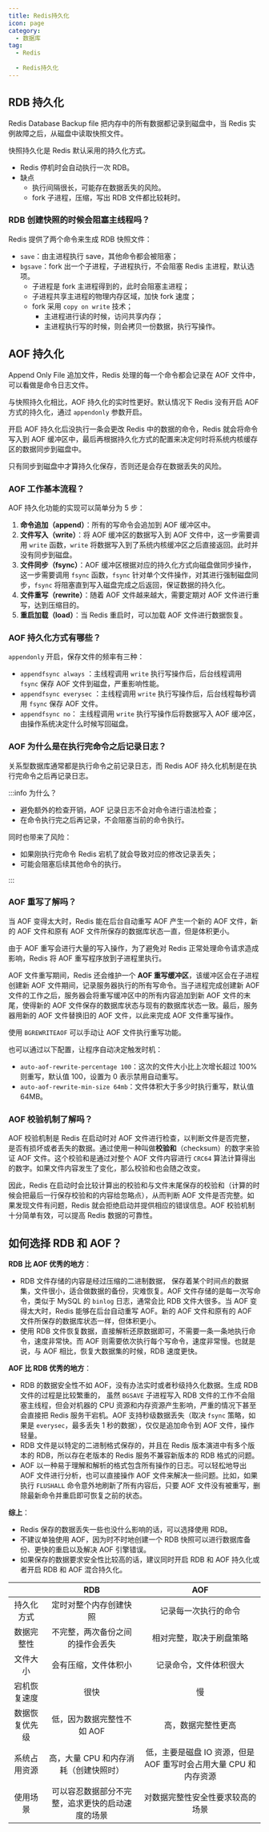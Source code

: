 ```yaml
---
title: Redis持久化
icon: page
category:
  - 数据库
tag:
  - Redis
  
  - Redis持久化
---
```


## RDB 持久化

Redis Database Backup file  把内存中的所有数据都记录到磁盘中，当 Redis 实例故障之后，从磁盘中读取快照文件。

快照持久化是 Redis 默认采用的持久化方式。

- Redis 停机时会自动执行一次 RDB。
- 缺点
  - 执行间隔很长，可能存在数据丢失的风险。
  - fork 子进程，压缩，写出 RDB 文件都比较耗时。

### RDB 创建快照的时候会阻塞主线程吗？

Redis 提供了两个命令来生成 RDB 快照文件：

- `save`：由主进程执行 save，其他命令都会被阻塞；
- `bgsave`：fork 出一个子进程，子进程执行，不会阻塞 Redis 主进程，默认选项。
  - 子进程是 fork 主进程得到的，此时会阻塞主进程；
  - 子进程共享主进程的物理内存区域，加快 fork 速度；
  - fork 采用 `copy on write` 技术；
    - 主进程进行读的时候，访问共享内存；
    - 主进程执行写的时候，则会拷贝一份数据，执行写操作。

## AOF 持久化

Append Only File 追加文件，Redis 处理的每一个命令都会记录在 AOF 文件中，可以看做是命令日志文件。

与快照持久化相比，AOF 持久化的实时性更好。默认情况下 Redis 没有开启 AOF 方式的持久化，通过 `appendonly` 参数开启。

开启 AOF 持久化后没执行一条会更改 Redis 中的数据的命令，Redis 就会将命令写入到 AOF 缓冲区中，最后再根据持久化方式的配置来决定何时将系统内核缓存区的数据同步到磁盘中。

只有同步到磁盘中才算持久化保存，否则还是会存在数据丢失的风险。

### AOF 工作基本流程？

AOF 持久化功能的实现可以简单分为 5 步：

1. **命令追加（append）**：所有的写命令会追加到 AOF 缓冲区中。
2. **文件写入（write）**：将 AOF 缓冲区的数据写入到 AOF 文件中，这一步需要调用 `write` 函数，`write` 将数据写入到了系统内核缓冲区之后直接返回。此时并没有同步到磁盘。
3. **文件同步（fsync）**：AOF 缓冲区根据对应的持久化方式向磁盘做同步操作，这一步需要调用 `fsync` 函数，`fsync` 针对单个文件操作，对其进行强制磁盘同步，`fsync` 将阻塞直到写入磁盘完成之后返回，保证数据的持久化。
4. **文件重写（rewrite）**：随着 AOF 文件越来越大，需要定期对 AOF 文件进行重写，达到压缩目的。
5. **重启加载（load）**：当 Redis 重启时，可以加载 AOF 文件进行数据恢复。

### AOF 持久化方式有哪些？

`appendonly` 开启，保存文件的频率有三种：

- `appendfsync always`  ：主线程调用 `write` 执行写操作后，后台线程调用 `fsync` 保存 AOF 文件到磁盘，严重影响性能。
- `appendfsync everysec` ：主线程调用 `write` 执行写操作后，后台线程每秒调用 `fsync` 保存 AOF 文件。
- `appendfsync no`： 主线程调用 `write` 执行写操作后将数据写入 AOF 缓冲区，由操作系统决定什么时候写回磁盘。

### AOF 为什么是在执行完命令之后记录日志？

关系型数据库通常都是执行命令之前记录日志，而 Redis AOF 持久化机制是在执行完命令之后再记录日志。

:::info 为什么？

- 避免额外的检查开销，AOF 记录日志不会对命令进行语法检查；
- 在命令执行完之后再记录，不会阻塞当前的命令执行。

同时也带来了风险：

- 如果刚执行完命令 Redis 宕机了就会导致对应的修改记录丢失；
- 可能会阻塞后续其他命令的执行。

:::

### AOF 重写了解吗？

当 AOF 变得太大时，Redis 能在后台自动重写 AOF 产生一个新的 AOF 文件，新的 AOF 文件和原有 AOF 文件所保存的数据库状态一直，但是体积更小。

由于 AOF 重写会进行大量的写入操作，为了避免对 Redis 正常处理命令请求造成影响，Redis 将 AOF 重写程序放到子进程里执行。

AOF 文件重写期间，Redis 还会维护一个 **AOF 重写缓冲区**，该缓冲区会在子进程创建新 AOF 文件期间，记录服务器执行的所有写命令。当子进程完成创建新 AOF 文件的工作之后，服务器会将重写缓冲区中的所有内容追加到新 AOF 文件的末尾，使得新的 AOF 文件保存的数据库状态与现有的数据库状态一致。最后，服务器用新的 AOF 文件替换旧的 AOF 文件，以此来完成 AOF 文件重写操作。

使用 `BGREWRITEAOF` 可以手动让 AOF 文件执行重写功能。

也可以通过以下配置，让程序自动决定触发时机：

- `auto-aof-rewrite-percentage 100`：这次的文件大小比上次增长超过 100% 则重写，默认值 100，设置为 0 表示禁用自动重写。
- `auto-aof-rewrite-min-size 64mb`：文件体积大于多少时执行重写，默认值 64MB。

### AOF 校验机制了解吗？

AOF 校验机制是 Redis 在启动时对 AOF 文件进行检查，以判断文件是否完整，是否有损坏或者丢失的数据。通过使用一种叫做**校验和**（checksum）的数字来验证 AOF 文件。这个校验和是通过对整个 AOF 文件内容进行 `CRC64` 算法计算得出的数字。如果文件内容发生了变化，那么校验和也会随之改变。

因此，Redis 在启动时会比较计算出的校验和与文件末尾保存的校验和（计算的时候会把最后一行保存校验和的内容给忽略点），从而判断 AOF 文件是否完整。如果发现文件有问题，Redis 就会拒绝启动并提供相应的错误信息。AOF 校验机制十分简单有效，可以提高 Redis 数据的可靠性。

## 如何选择 RDB 和 AOF？

**RDB 比 AOF 优秀的地方**：

- RDB 文件存储的内容是经过压缩的二进制数据， 保存着某个时间点的数据集，文件很小，适合做数据的备份，灾难恢复。AOF 文件存储的是每一次写命令，类似于 MySQL 的 `binlog` 日志，通常会比 RDB 文件大很多。当 AOF 变得太大时，Redis 能够在后台自动重写 AOF。新的 AOF 文件和原有的 AOF 文件所保存的数据库状态一样，但体积更小。
- 使用 RDB 文件恢复数据，直接解析还原数据即可，不需要一条一条地执行命令，速度非常快。而 AOF 则需要依次执行每个写命令，速度非常慢。也就是说，与 AOF 相比，恢复大数据集的时候，RDB 速度更快。

**AOF 比 RDB 优秀的地方**：

- RDB 的数据安全性不如 AOF，没有办法实时或者秒级持久化数据。生成 RDB 文件的过程是比较繁重的， 虽然 `BGSAVE` 子进程写入 RDB 文件的工作不会阻塞主线程，但会对机器的 CPU 资源和内存资源产生影响，严重的情况下甚至会直接把 Redis 服务干宕机。AOF 支持秒级数据丢失（取决 `fsync` 策略，如果是 `everysec`，最多丢失 1 秒的数据），仅仅是追加命令到 AOF 文件，操作轻量。
- RDB 文件是以特定的二进制格式保存的，并且在 Redis 版本演进中有多个版本的 RDB，所以存在老版本的 Redis 服务不兼容新版本的 RDB 格式的问题。
- AOF 以一种易于理解和解析的格式包含所有操作的日志。可以轻松地导出 AOF 文件进行分析，也可以直接操作 AOF 文件来解决一些问题。比如，如果执行 `FLUSHALL` 命令意外地刷新了所有内容后，只要 AOF 文件没有被重写，删除最新命令并重启即可恢复之前的状态。

**综上**：

- Redis 保存的数据丢失一些也没什么影响的话，可以选择使用 RDB。
- 不建议单独使用 AOF，因为时不时地创建一个 RDB 快照可以进行数据库备份、更快的重启以及解决 AOF 引擎错误。
- 如果保存的数据要求安全性比较高的话，建议同时开启 RDB 和 AOF 持久化或者开启 RDB 和 AOF 混合持久化。

|                |           RDB            |                   AOF                   |
| :--------------: |:------------------------:|:---------------------------------------:|
| 持久化方式     |       定时对整个内存创建快照        |               记录每一次执行的命令                |
| 数据完整性     |     不完整，两次备份之间的操作会丢失     |              相对完整，取决于刷盘策略               |
| 文件大小       |        会有压缩，文件体积小        |               记录命令，文件体积很大               |
| 宕机恢复速度   |            很快            |                    慢                    |
| 数据恢复优先级 |     低，因为数据完整性不如 AOF      |                高，数据完整性更高                |
| 系统占用资源   |  高，大量 CPU 和内存消耗（创建快照时）   | 低，主要是磁盘 IO 资源，但是 AOF 重写时会占用大量 CPU 和内存资源 |
| 使用场景       | 可以容忍数据部分不完整，追求更快的启动速度的场景 |            对数据完整性安全性要求较高的场景             |

